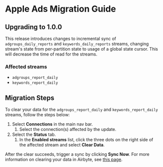 # Apple Ads Migration Guide

## Upgrading to 1.0.0

This release introduces changes to incremental sync of `adgroups_daily_reports` and `keywords_daily_reports` streams, changing stream's state from per-partition state to usage of a global state cursor. 
This will decrease the time of read for the streams. 

### Affected streams
- `adgroups_report_daily`
- `keywords_report_daily`

## Migration Steps

To clear your data for the `adgroups_report_daily` and `keywords_report_daily` streams, follow the steps below:

1. Select **Connections** in the main nav bar.
   1. Select the connection(s) affected by the update.
2. Select the **Status** tab.
   1. In the **Enabled streams** list, click the three dots on the right side of the affected stream and select **Clear Data**.

After the clear succeeds, trigger a sync by clicking **Sync Now**. For more information on clearing your data in Airbyte, see [this page](/platform/operator-guides/clear).